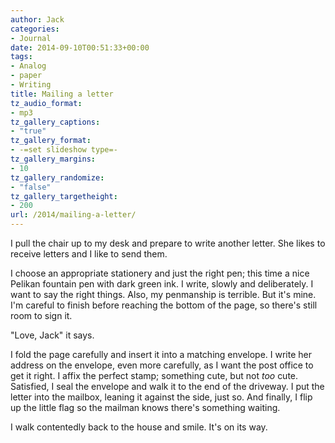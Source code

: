 ```yaml
---
author: Jack
categories:
- Journal
date: 2014-09-10T00:51:33+00:00
tags:
- Analog
- paper
- Writing
title: Mailing a letter
tz_audio_format:
- mp3
tz_gallery_captions:
- "true"
tz_gallery_format:
- -=set slideshow type=-
tz_gallery_margins:
- 10
tz_gallery_randomize:
- "false"
tz_gallery_targetheight:
- 200
url: /2014/mailing-a-letter/
---
```


I pull the chair up to my desk and prepare to write another letter. She likes to receive letters and I like to send them.

I choose an appropriate stationery and just the right pen; this time a nice Pelikan fountain pen with dark green ink. I write, slowly and deliberately. I want to say the right things. Also, my penmanship is terrible. But it's mine. I'm careful to finish before reaching the bottom of the page, so there's still room to sign it.

"Love, Jack" it says.

I fold the page carefully and insert it into a matching envelope. I write her address on the envelope, even more carefully, as I want the post office to get it right. I affix the perfect stamp; something cute, but not _too_ cute. Satisfied, I seal the envelope and walk it to the end of the driveway. I put the letter into the mailbox, leaning it against the side, just so. And finally, I flip up the little flag so the mailman knows there's something waiting.

I walk contentedly back to the house and smile. It's on its way.